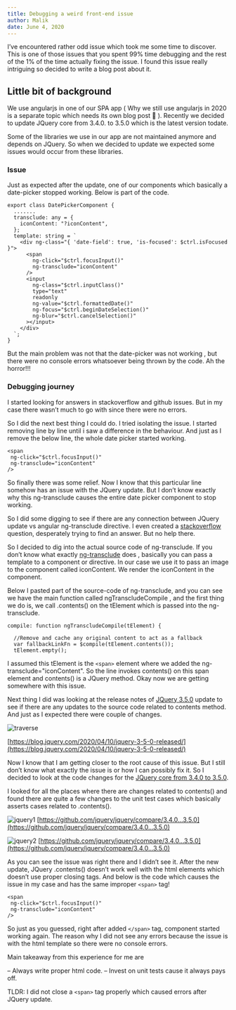 ```yaml
---
title: Debugging a weird front-end issue
author: Malik
date: June 4, 2020
---
```


I’ve encountered rather odd issue which took me some time to discover. This is one of those issues that you spent 99% time debugging and the rest of the 1% of the time actually fixing the issue. I found this issue really intriguing so decided to write a blog post about it.

## Little bit of background

We use angularjs in one of our SPA app ( Why we still use angularjs in 2020 is a separate topic which needs its own blog post 🙂 ). Recently we decided to update JQuery core from 3.4.0. to 3.5.0 which is the latest version todate.

Some of the libraries we use in our app are not maintained anymore and depends on JQuery. So when we decided to update we expected some issues would occur from these libraries.

### Issue

Just as expected after the update, one of our components which basically a date-picker stopped working. Below is part of the code.

```
export class DatePickerComponent {
  .......
  transclude: any = {
    iconContent: "?iconContent",
  };
  template: string = `
    <div ng-class="{ 'date-field': true, 'is-focused': $ctrl.isFocused }">
      <span
        ng-click="$ctrl.focusInput()"
        ng-transclude="iconContent"
      />
      <input
        ng-class="$ctrl.inputClass()"
        type="text"
        readonly
        ng-value="$ctrl.formattedDate()"
        ng-focus="$ctrl.beginDateSelection()"
        ng-blur="$ctrl.cancelSelection()"
      ></input>
    </div>
  `;
}
```

But the main problem was not that the date-picker was not working , but there were no console errors whatsoever being thrown by the code. Ah the horror!!!

### Debugging journey

I started looking for answers in stackoverflow and github issues. But in my case there wasn’t much to go with since there were no errors.

So I did the next best thing I could do. I tried isolating the issue. I started removing line by line until i saw a difference in the behaviour. And just as I remove the below line, the whole date picker started working.

```
<span
 ng-click="$ctrl.focusInput()"
 ng-transclude="iconContent"
/>
```

So finally there was some relief. Now I know that this particular line somehow has an issue with the JQuery update. But I don’t know exactly why this ng-transclude causes the entire date picker component to stop working.

So I did some digging to see if there are any connection between JQuery update vs angular ng-transclude directive. I even created a [stackoverflow](https://stackoverflow.com/questions/61767502/ng-transclude-does-not-work-any-more-after-jquery-update/61769848#61769848) question, desperately trying to find an answer. But no help there.

So I decided to dig into the actual source code of ng-transclude. If you don’t know what exactly [ng-transclude](https://github.com/angular/angular.js/blob/master/src/ng/directive/ngTransclude.js) does , basically you can pass a template to a component or directive. In our case we use it to pass an image to the component called iconContent. We render the iconContent in the component.

Below I pasted part of the source-code of ng-transclude, and you can see we have the main function called ngTranscludeCompile , and the first thing we do is, we call .contents() on the tElement which is passed into the ng-transclude.


```
compile: function ngTranscludeCompile(tElement) {

  //Remove and cache any original content to act as a fallback
  var fallbackLinkFn = $compile(tElement.contents());
  tElement.empty();
```

I assumed this tElement is the `<span>` element where we added the ng-transclude="iconContent". So the line invokes contents() on this span element and contents() is a JQuery method. Okay now we are getting somewhere with this issue.

Next thing I did was looking at the release notes of [JQuery 3.5.0](https://blog.jquery.com/2020/04/10/jquery-3-5-0-released/) update to see if there are any updates to the source code related to contents method. And just as I expected there were couple of changes.

![traverse](https://lazydevguy.files.wordpress.com/2020/06/image.png)

[https://blog.jquery.com/2020/04/10/jquery-3-5-0-released/](https://blog.jquery.com/2020/04/10/jquery-3-5-0-released/)

Now I know that I am getting closer to the root cause of this issue. But I still don’t know what exactly the issue is or how I can possibly fix it. So I decided to look at the code changes for the [JQuery core from 3.4.0 to 3.5.0](https://github.com/jquery/jquery/compare/3.4.0...3.5.0).

I looked for all the places where there are changes related to contents() and found there are quite a few changes to the unit test cases which basically asserts cases related to .contents().

![jquery1](https://lazydevguy.files.wordpress.com/2020/06/screenshot-2020-06-04-at-9.34.01-pm.png?w=2048)
[https://github.com/jquery/jquery/compare/3.4.0…3.5.0](https://github.com/jquery/jquery/compare/3.4.0…3.5.0)

![jquery2](https://lazydevguy.files.wordpress.com/2020/06/screenshot-2020-06-04-at-9.34.35-pm.png?w=2048)
[https://github.com/jquery/jquery/compare/3.4.0…3.5.0](https://github.com/jquery/jquery/compare/3.4.0…3.5.0)

As you can see the issue was right there and I didn’t see it. After the new update, JQuery .contents() doesn’t work well with the html elements which doesn’t use proper closing tags. And below is the code which causes the issue in my case and has the same improper `<span>` tag!

```
<span
 ng-click="$ctrl.focusInput()"
 ng-transclude="iconContent"
/>
```

So just as you guessed, right after added `</span>` tag, component started working again. The reason why I did not see any errors because the issue is with the html template so there were no console errors.

Main takeaway from this experience for me are

– Always write proper html code.
– Invest on unit tests cause it always pays off.

TLDR: I did not close a `<span>` tag properly which caused errors after JQuery update.